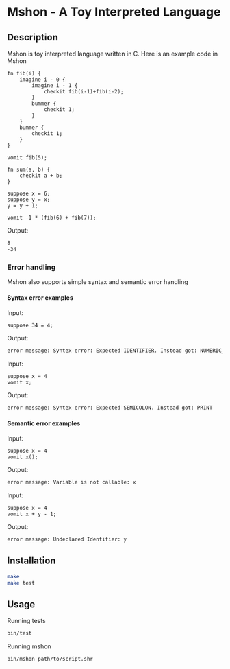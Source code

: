 # Mshon - A Toy Interpreted Language 

## Description 

Mshon is toy interpreted language written in C. Here is an example code in Mshon 

```
fn fib(i) {
    imagine i - 0 {
        imagine i - 1 {
            checkit fib(i-1)+fib(i-2);
        }
        bummer {
            checkit 1;
        }
    }
    bummer {
        checkit 1;
    }
}

vomit fib(5);

fn sum(a, b) { 
    checkit a + b;
} 

suppose x = 6;
suppose y = x;
y = y + 1;

vomit -1 * (fib(6) + fib(7));
```

Output: 

```bash
8
-34
``` 

### Error handling
Mshon also supports simple syntax and semantic error handling 

#### Syntax error examples

Input:
```
suppose 34 = 4;
```

Output:
```bash
error message: Syntex error: Expected IDENTIFIER. Instead got: NUMERIC_LITERAL[34]
```

Input:
```
suppose x = 4
vomit x;
```

Output:
```bash
error message: Syntex error: Expected SEMICOLON. Instead got: PRINT
```


#### Semantic error examples

Input:
```
suppose x = 4
vomit x();
```

Output:
```bash
error message: Variable is not callable: x
```

Input:
```
suppose x = 4
vomit x + y - 1;
```

Output:
```bash
error message: Undeclared Identifier: y
```

## Installation 

```bash
make 
make test
```

## Usage 

Running tests

```bash
bin/test
```

Running mshon 

```bash 
bin/mshon path/to/script.shr
```


